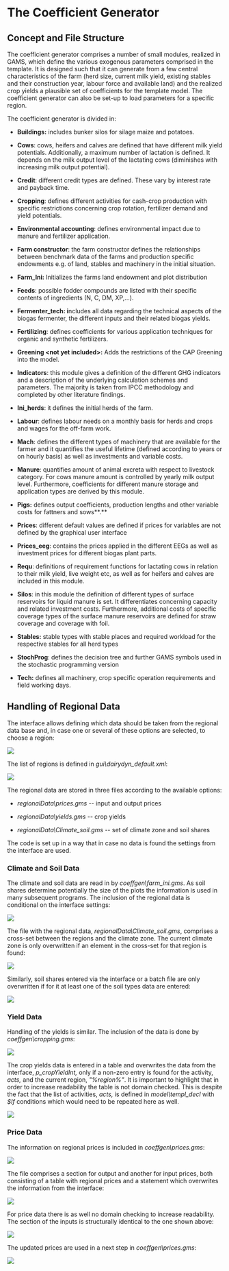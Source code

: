 # The Coefficient Generator


## Concept and File Structure

The coefficient generator comprises a number of small modules, realized
in GAMS, which define the various exogenous parameters comprised in the
template. It is designed such that it can generate from a few central
characteristics of the farm (herd size, current milk yield, existing
stables and their construction year, labour force and available land)
and the realized crop yields a plausible set of coefficients for the
template model. The coefficient generator can also be set-up to load
parameters for a specific region.

The coefficient generator is divided in:

-   **Buildings:** includes bunker silos for silage maize and
    potatoes.

-   **Cows**: cows, heifers and calves are defined that have different
    milk yield potentials. Additionally, a maximum number of lactation
    is defined. It depends on the milk output level of the lactating
    cows (diminishes with increasing milk output potential).

-   **Credit**: different credit types are defined. These vary by
    interest rate and payback time.

-   **Cropping**: defines different activities for cash-crop production
    with specific restrictions concerning crop rotation, fertilizer
    demand and yield potentials.

-   **Environmental accounting**: defines environmental impact due to
    manure and fertilizer application.

-   **Farm constructor**: the farm constructor defines the relationships
    between benchmark data of the farms and production specific
    endowments e.g. of land, stables and machinery in the initial
    situation.

-   **Farm\_Ini:** Initializes the farms land endowment and plot
    distribution

-   **Feeds**: possible fodder compounds are listed with their specific
    contents of ingredients (N, C, DM, XP,\...).

-   **Fermenter\_tech: i**ncludes all data regarding the technical
    aspects of the biogas fermenter, the different inputs and their
    related biogas yields.

-   **Fertilizing**: defines coefficients for various application
    techniques for organic and synthetic fertilizers.

-   **Greening \<not yet included\>:** Adds the restrictions of the CAP
    Greening into the model.

-   **Indicators**: this module gives a definition of the different GHG
    indicators and a description of the underlying calculation schemes
    and parameters. The majority is taken from IPCC methodology and
    completed by other literature findings.

-   **Ini\_herds**: it defines the initial herds of the farm.

-   **Labour**: defines labour needs on a monthly basis for herds and
    crops and wages for the off-farm work.

-   **Mach**: defines the different types of machinery that are
    available for the farmer and it quantifies the useful lifetime
    (defined according to years or on hourly basis) as well as
    investments and variable costs.

-   **Manure**: quantifies amount of animal excreta with respect to
    livestock category. For cows manure amount is controlled by yearly
    milk output level. Furthermore, coefficients for different manure
    storage and application types are derived by this module.

-   **Pigs:** defines output coefficients, production lengths and other
    variable costs for fattners and sows**.**

-   **Prices**: different default values are defined if prices for
    variables are not defined by the graphical user interface

-   **Prices\_eeg**: contains the prices applied in the different EEGs
    as well as investment prices for different biogas plant parts.

-   **Requ**: definitions of requirement functions for lactating cows in
    relation to their milk yield, live weight etc, as well as for
    heifers and calves are included in this module.

-   **Silos**: in this module the definition of different types of
    surface reservoirs for liquid manure is set. It differentiates
    concerning capacity and related investment costs. Furthermore,
    additional costs of specific coverage types of the surface manure
    reservoirs are defined for straw coverage and coverage with foil.

-   **Stables:** stable types with stable places and required workload
    for the respective stables for all herd types

-   **StochProg**: defines the decision tree and further GAMS symbols
    used in the stochastic programming version

-   **Tech:** defines all machinery, crop specific operation
    requirements and field working days.

## Handling of Regional Data


The interface allows defining which data should be taken from the
regional data base and, in case one or several of these options are
selected, to choose a region:

![](media/image225.png)

The list of regions is defined in *gui\\dairydyn\_default.xml*:

![](media/image226.png)

The regional data are stored in three files according to the available
options:

-   *regionalData\\prices.gms* -- input and output prices

-   *regionalData\\yields.gms* -- crop yields

-   *regionalData\\Climate\_soil.gms* -- set of climate zone and soil
    shares

The code is set up in a way that in case no data is found the settings
from the interface are used.

### Climate and Soil Data

The climate and soil data are read in by *coeffgen\\farm\_ini.gms*. As
soil shares determine potentially the size of the plots the information
is used in many subsequent programs. The inclusion of the regional data
is conditional on the interface settings:

![](media/image227.png)

The file with the regional data, *regionalData\\Climate\_soil.gms*,
comprises a cross-set between the regions and the climate zone. The
current climate zone is only overwritten if an element in the cross-set
for that region is found:

![](media/image228.png)

Similarly, soil shares entered via the interface or a batch file are
only overwritten if for it at least one of the soil types data are
entered:

![](media/image229.png)

### Yield Data

Handling of the yields is similar. The inclusion of the data is done by
*coeffgen\\cropping.gms*:

![](media/image230.png)

The crop yields data is entered in a table and overwrites the data from
the interface, *p\_cropYieldInt,* only if a non-zero entry is found for
the activity, *acts,* and the current region, *"%region%"*. It is
important to highlight that in order to increase readability the table
is not domain checked. This is despite the fact that the list of
activities, *acts,* is defined in *model\\templ\_decl* with *\$If*
conditions which would need to be repeated here as well.

![](media/image231.png)

### Price Data

The information on regional prices is included in
*coeffgen\\prices.gms*:

![](media/image232.png)

The file comprises a section for output and another for input prices,
both consisting of a table with regional prices and a statement which
overwrites the information from the interface:

![](media/image233.png)

For price data there is as well no domain checking to increase
readability. The section of the inputs is structurally identical to the
one shown above:

![](media/image234.png)

The updated prices are used in a next step in *coeffgen\\prices.gms*:

![](media/image235.png)
